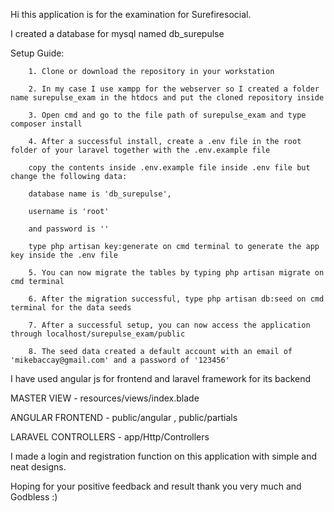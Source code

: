 Hi this application is for the examination for Surefiresocial.

I created a database for mysql named db_surepulse

Setup Guide:
		
		1. Clone or download the repository in your workstation
		
		2. In my case I use xampp for the webserver so I created a folder name surepulse_exam in the htdocs and put the cloned repository inside
		
		3. Open cmd and go to the file path of surepulse_exam and type composer install
		
		4. After a successful install, create a .env file in the root folder of your laravel together with the .env.example file 
		
		copy the contents inside .env.example file inside .env file but change the following data:
		
		database name is 'db_surepulse', 
		
		username is 'root' 
		
		and password is ''
		
		type php artisan key:generate on cmd terminal to generate the app key inside the .env file
		
		5. You can now migrate the tables by typing php artisan migrate on cmd terminal
		
		6. After the migration successful, type php artisan db:seed on cmd terminal for the data seeds
		
		7. After a successful setup, you can now access the application through localhost/surepulse_exam/public
		
		8. The seed data created a default account with an email of 'mikebaccay@gmail.com' and a password of '123456'
		

I have used angular js for frontend and laravel framework for its backend

MASTER VIEW - resources/views/index.blade

ANGULAR FRONTEND - public/angular , public/partials

LARAVEL CONTROLLERS - app/Http/Controllers

I made a login and registration function on this application with simple and neat designs.

Hoping for your positive feedback and result thank you very much and Godbless :)

